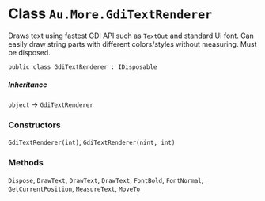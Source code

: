 # Class `Au.More.GdiTextRenderer`

Draws text using fastest GDI API such as `TextOut` and standard UI font. Can easily draw string parts with different colors/styles without measuring. Must be disposed.

```
public class GdiTextRenderer : IDisposable
```

##### Inheritance

`object` → `GdiTextRenderer`

### Constructors

`GdiTextRenderer(int)`, `GdiTextRenderer(nint, int)`

### Methods

`Dispose`, `DrawText`, `DrawText`, `DrawText`, `FontBold`, `FontNormal`, `GetCurrentPosition`, `MeasureText`, `MoveTo`